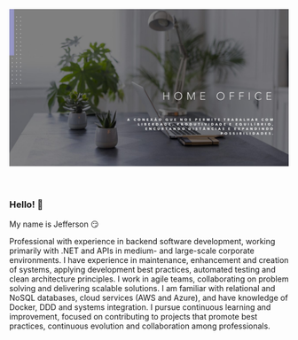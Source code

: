 <img src="https://github.com/Jeffconexion/Jeffconexion/blob/main/home.jpg">

<!--<a href="https://thamiavicente.github.io/"><img align="left" src="https://github.com/Jeffconexion/Jeffconexion/blob/main/home.png"/></a> -->
<!--  <a href="https://www.linkedin.com/in/jeffsantosti/"><img align="left" src="https://github.com/Jeffconexion/Jeffconexion/blob/main/linkedin.png"/></a> -->
<!--<a href="https://medium.com/@thamiavicente"><img align="left" src="https://github.com/thamiavicente/thamiavicente/blob/master/assets/img/medium.png"/></a> -->
<!--<a href="https://www.behance.net/thamiavicente"><img align="left" src="https://github.com/thamiavicente/thamiavicente/blob/master/assets/img/behance.png"/></a> -->
<!--<a href="https://vimeo.com/thamiavicente"><img align="left" src="https://github.com/thamiavicente/thamiavicente/blob/master/assets/img/vimeo.png"/></a> -->
<!--<a href="https://www.instagram.com/tavcodeart/"><img align="left" src="https://github.com/thamiavicente/thamiavicente/blob/master/assets/img/insta.png"/></a> -->


<br>
<br>
<br>

### Hello! 👋

My name is Jefferson 😏

Professional with experience in backend software development, working primarily with .NET and APIs in medium- and large-scale corporate environments. I have experience in maintenance, enhancement and creation of systems, applying development best practices, automated testing and clean architecture principles. I work in agile teams, collaborating on problem solving and delivering scalable solutions. I am familiar with relational and NoSQL databases, cloud services (AWS and Azure), and have knowledge of Docker, DDD and systems integration. I pursue continuous learning and improvement, focused on contributing to projects that promote best practices, continuous evolution and collaboration among professionals.
